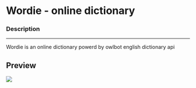 # Wordie - online dictionary
### Description
<hr>
Wordie is an online dictionary powerd by owlbot english dictionary api

<h2>Preview</h2>
  <img src="https://user-images.githubusercontent.com/91461938/208255125-c838e019-fc6e-4fef-9355-6a5ec5901828.gif">

